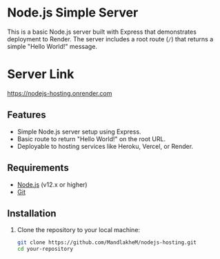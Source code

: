 # Node.js Simple Server

This is a basic Node.js server built with Express that demonstrates deployment to Render. The server includes a root route (`/`) that returns a simple "Hello World!" message.

# Server Link

https://nodejs-hosting.onrender.com

## Features

- Simple Node.js server setup using Express.
- Basic route to return "Hello World!" on the root URL.
- Deployable to hosting services like Heroku, Vercel, or Render.

## Requirements

- [Node.js](https://nodejs.org/) (v12.x or higher)
- [Git](https://git-scm.com/)


## Installation

1. Clone the repository to your local machine:

   ```bash
   git clone https://github.com/MandlakheM/nodejs-hosting.git
   cd your-repository
